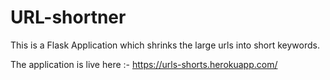 # URL-shortner

This is a Flask Application which shrinks the large urls into short keywords.

The application is live here :- https://urls-shorts.herokuapp.com/
